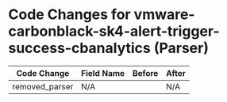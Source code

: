 # Code Changes for vmware-carbonblack-sk4-alert-trigger-success-cbanalytics (Parser)

| Code Change | Field Name | Before | After |
|-------------|------------|--------|-------|
| removed_parser | N/A |  | N/A |